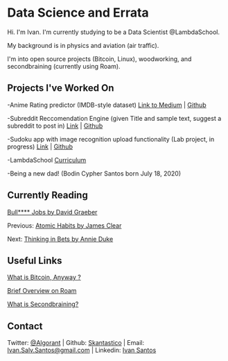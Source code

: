 #  Data Science and Errata

Hi. I'm Ivan. I'm currently studying to be a Data Scientist @LambdaSchool.

My background is in physics and aviation (air traffic).

I'm into open source projects (Bitcoin, Linux), woodworking, and secondbraining (currently using Roam).


## Projects I've Worked On
-Anime Rating predictor (IMDB-style dataset)
[Link to Medium](https://medium.com/@incertophile/predicting-anime-ratings-from-myanimelist-data-7bbb6434f258) \| [Github](https://github.com/Skantastico/Unit-2-Dataset-Project)

-Subreddit Reccomendation Engine (given Title and sample text, suggest a subreddit to post in) [Link](https://post-here.spentaur.workers.dev/recommend?) \| [Github](https://github.com/bw-post-here-1/Data-ML)

-Sudoku app with image recognition upload functionality (Lab project, in progress) [Link](https://www.sudomega.com/) \| [Github](https://github.com/Lambda-School-Labs/omega2020-ds)

-LambdaSchool [Curriculum](https://lambdaschool.com/courses/data-science)

-Being a new dad! (Bodin Cypher Santos born July 18, 2020)

## Currently Reading

[Bull**** Jobs by David Graeber](https://www.amazon.com/Bullshit-Jobs-Theory-David-Graeber/dp/150114331X)

Previous: [Atomic Habits by James Clear](https://www.amazon.com/Atomic-Habits-Proven-Build-Break/dp/0735211299)

Next: [Thinking in Bets by Annie Duke](https://www.amazon.com/Thinking-Bets-Making-Smarter-Decisions/dp/0735216355)

## Useful Links

[What is Bitcoin, Anyway ?](https://www.lopp.net/bitcoin-information.html)

[Brief Overview on Roam](https://www.nateliason.com/blog/roam)

[What is Secondbraining?](https://fortelabs.co/blog/basboverview/)


## Contact

Twitter: [@Algorant](https://twitter.com/Algorant) \| Github: [Skantastico](https://github.com/Skantastico)  \|  Email: [Ivan.Salv.Santos@gmail.com](mailto:ivansalvsantos@gmail.com) \| Linkedin: [Ivan Santos](https://www.linkedin.com/in/ivan-s-santos/)
